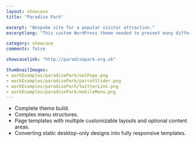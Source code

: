 ```yaml
---
layout: showcase
title: "Paradise Park"

excerpt: "Bespoke site for a popular visitor attraction."
excerptlong: "This custom WordPress theme needed to present many differing content types in a wide range of styles and situations, while at the same time being user-friendly for visitors and site administrators."

category: showcase
comments: false

showcaselink: "http://paradisepark.org.uk"

thumbnailImages:
- workExamples/paradisePark/owlPage.png
- workExamples/paradisePark/parrotSlider.png
- workExamples/paradisePark/twitterLink.png
- workExamples/paradisePark/mobileMenu.png
---
```


* Complete theme build.
* Complex menu structures.
* Page templates with multiple customizable layouts and optional content areas.
* Converting static desktop-only designs into fully responsive templates.